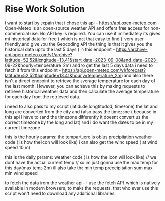 # Rise Work Solution

i want to start by expain that i chose this api - https://api.open-meteo.com
Open-Meteo is an open-source weather API and offers free access for non-commercial use. No API key is required. You can use it immediately
its gives mt historical data for free ( which is not that easy to find ) ,very user friendly,and give you the Geocoding API the thing is that it gives you the historical data up to the last 5 days ( in this endpoint - https://archive-api.open-meteo.com/v1/archive?latitude=52.52&longitude=13.41&start_date=2023-09-08&end_date=2023-09-22&hourly=temperature_2m)
and to get the last 5 days data i need to fetch it from this endpoint - https://api.open-meteo.com/v1/forecast?latitude=52.52&longitude=13.41&hourly=temperature_2m) and also
there isn't a direct endpoint to retrieve the average temperature for each day of the last month. However, you can achieve this by making requests to retrieve historical weather data and then calculate the average temperature for each day from the retrieved data.

i need to also pass to my script (latidude,longtitudod, timezone)
the lat and long are converted from the city and i also pass the timezone ( because in this api i have to sand the timezone differently it doesnt convert us the correct timezone by the long and lat)
and i do want the dates to be in my current timezone

this is the hourly params:
the tempartuere is obius
precipitation
weather code ( is how the icon will look like)
i can also get the wind speed ( at wind speed 10 m)

this is the daily params:
weather code ( is how the icon will look like)
// we dont have the actual current temp
// so im just gonna use the max temp for this day(max temp 2m)
ill also take the min temp
preceipitation sum
max min wind speed

to fetch the data from the weather api - i use the fetch API, which is natively available in modern browsers, to make the requests.
that who ever use this script won't need to download any additional libraries.
